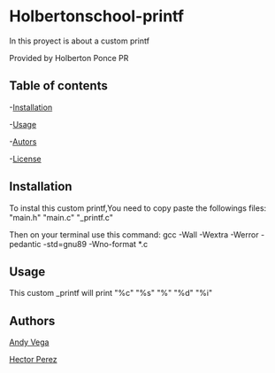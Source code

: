 # Holbertonschool-printf

In this proyect is about a custom printf

Provided by Holberton Ponce PR

## Table of contents

-[Installation](#installation)

-[Usage](#usage)

-[Autors](#autors)

-[License](#license)

## Installation

To instal this custom printf,You need to copy paste the followings files: "main.h" "main.c" "_printf.c"  

Then on your terminal use this command: gcc -Wall -Wextra -Werror -pedantic -std=gnu89 -Wno-format *.c

## Usage

This custom _printf will print "%c" "%s" "%" "%d" "%i"

## Authors

[Andy Vega](https://github.com/andyavl)

[Hector Perez](https://github.com/HectorPR4546)


